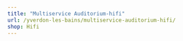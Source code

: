 ```yaml
---
title: "Multiservice Auditorium-hifi"
url: /yverdon-les-bains/multiservice-auditorium-hifi/
shop: Hifi
---
```

